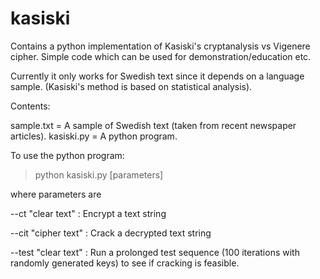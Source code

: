 # kasiski
Contains a python implementation of Kasiski's cryptanalysis vs Vigenere cipher. Simple code which can be used for demonstration/education etc.

Currently it only works for Swedish text since it depends on a language sample. (Kasiski's method is based on statistical analysis). 

Contents:

sample.txt = A sample of Swedish text (taken from recent newspaper articles). 
kasiski.py = A python program. 

To use the python program:

>python kasiski.py [parameters]

where parameters are

--ct   "clear text"  : Encrypt a text string

--cit  "cipher text" : Crack a decrypted text string

--test "clear text"  : Run a prolonged test sequence (100 iterations with randomly generated keys) to see if cracking is feasible. 

